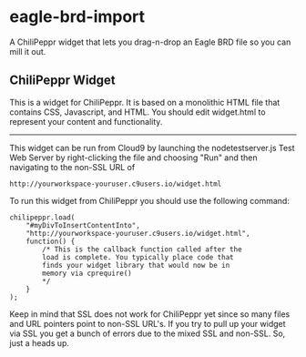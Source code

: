 # eagle-brd-import

A ChiliPeppr widget that lets you drag-n-drop an Eagle BRD file so you can mill 
it out.

## ChiliPeppr Widget

This is a widget for ChiliPeppr. It is based on a monolithic HTML file that 
contains CSS, Javascript, and HTML. You should edit widget.html to represent 
your content and functionality.

---

This widget can be run from Cloud9 by launching the nodetestserver.js Test Web 
Server by right-clicking the file and choosing "Run" and then navigating to the 
non-SSL URL of 
```
http://yourworkspace-youruser.c9users.io/widget.html
```

To run this widget from ChiliPeppr you should use the following command:
```
chilipeppr.load(
    "#myDivToInsertContentInto", 
    "http://yourworkspace-youruser.c9users.io/widget.html", 
    function() { 
        /* This is the callback function called after the 
        load is complete. You typically place code that 
        finds your widget library that would now be in 
        memory via cprequire() 
        */ 
    } 
);
```

Keep in mind that SSL does not work for ChiliPeppr yet since so many files and 
URL pointers point to non-SSL URL's. If you try to pull up your widget via SSL 
you get a bunch of errors due to the mixed SSL and non-SSL. So, just a heads up.
